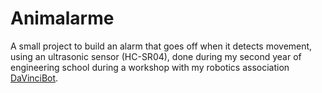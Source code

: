 # Animalarme
A small project to build an alarm that goes off when it detects movement, using an ultrasonic sensor (HC-SR04), done during my second year of engineering school during a workshop with my robotics association [DaVinciBot](https://www.davincibot.fr/).
